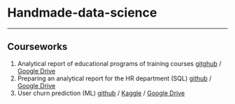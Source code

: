 # Handmade-data-science
***
## Courseworks
1. Analytical report of educational programs of training courses [gitghub](https://github.com/RuslanOraev/handmade-data-science/blob/main/notebooks/courseworks/OraevR_coursework_analytics_1.ipynb) / [Google Drive](https://drive.google.com/file/d/1h-o5B7C1ChDRmG8frcMsA3DGLyH3SWQr/view?usp=sharing)<br>
2. Preparing an analytical report for the HR department (SQL) [github](https://github.com/RuslanOraev/handmade-data-science/blob/main/notebooks/courseworks/OraevR_Coursework_analytics_2.ipynb) / [Google Drive](https://drive.google.com/file/d/1-q0e6rFd-c4i39ELLPT8cGBXygAEA5Mb/view?usp=sharing)<br>
3. User churn prediction (ML) [github](https://github.com/RuslanOraev/handmade-data-science/blob/main/notebooks/courseworks/Coursework_ML.ipynb) / [Kaggle](https://www.kaggle.com/ruslanoraev/coursework-ml) / [Google Drive](https://drive.google.com/file/d/1xq2tQejEGu2RAV3uoSeXUl_cUIWWIYCq/view?usp=sharing)<br>

